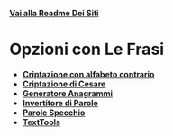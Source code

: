 **[Vai alla Readme Dei Siti](../Readme.md)**

# Opzioni con Le Frasi

- **[Criptazione con alfabeto contrario](Criptazione%20Alfabeto%20Contrario)**
- **[Criptazione di Cesare](Criptazione_Cesare)**
- **[Generatore Anagrammi](Generatore_di_Anagrammi)**
- **[Invertitore di Parole](Invertitore_di_Parole)**
- **[Parole Specchio](Parole_Specchio)**
- **[TextTools](TextTools)**
